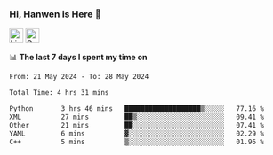 ### Hi, Hanwen is Here 👋
<p>
	<a href="https://www.linkedin.com/in/liu-hanwen/"><img src="https://img.shields.io/badge/@hanwen-0A66C2?style=flat&logo=LinkedIn&logoColor=white" alt="Linkedin"  height="25px"/></a> 
	<a href="https://scholar.google.com/citations?user=HDF0su0AAAAJ"><img src="https://img.shields.io/badge/scholar-4385FE.svg?&style=plastic&logo=google-scholar&logoColor=white" alt="Google Scholar" height="25px"> </a>
</p>

📊 **The last 7 days I spent my time on** 
<!--START_SECTION:waka-->

```txt
From: 21 May 2024 - To: 28 May 2024

Total Time: 4 hrs 31 mins

Python       3 hrs 46 mins   ███████████████████▒░░░░░   77.16 %
XML          27 mins         ██▒░░░░░░░░░░░░░░░░░░░░░░   09.41 %
Other        21 mins         ██░░░░░░░░░░░░░░░░░░░░░░░   07.41 %
YAML         6 mins          ▓░░░░░░░░░░░░░░░░░░░░░░░░   02.29 %
C++          5 mins          ▒░░░░░░░░░░░░░░░░░░░░░░░░   01.96 %
```

<!--END_SECTION:waka-->


<!--
**david990917/david990917** is a ✨ _special_ ✨ repository because its `README.md` (this file) appears on your GitHub profile.

Here are some ideas to get you started:

- 🔭 I’m currently working on ...
- 🌱 I’m currently learning ...
- 👯 I’m looking to collaborate on ...
- 🤔 I’m looking for help with ...
- 💬 Ask me about ...
- 📫 How to reach me: ...
- 😄 Pronouns: ...
- ⚡ Fun fact: ...
-->
